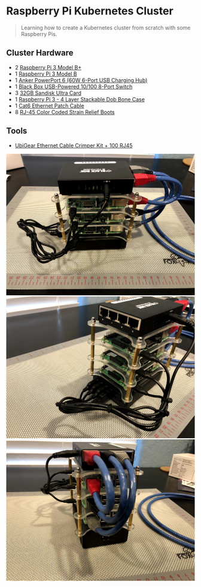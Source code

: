 # Raspberry Pi Kubernetes Cluster
>Learning how to create a Kubernetes cluster from scratch with some Raspberry Pis.

## Cluster Hardware

* 2 [Raspberry Pi 3 Model B+][model-b+]
* 1 [Raspberry Pi 3 Model B][model-b]
* 1 [Anker PowerPort 6 (60W 6-Port USB Charging Hub)][powerport]
* 1 [Black Box USB-Powered 10/100 8-Port Switch][eth-switch]
* 3 [32GB Sandisk Ultra Card][sandisk]
* 1 [Raspberry Pi 3 - 4 Layer Stackable Dob Bone Case][pi-case]
* 1 [Cat6 Ethernet Patch Cable][cat6-cable]
* 8 [RJ-45 Color Coded Strain Relief Boots][rj45-boots]

## Tools

* [UbiGear Ethernet Cable Crimper Kit + 100 RJ45][cable-kit]

![Pi Cluster](images/pi-cluster-01.jpg)
![Pi Cluster](images/pi-cluster-02.jpg)
![Pi Cluster](images/pi-cluster-03.jpg)

[model-b+]:https://www.raspberrypi.org/products/raspberry-pi-3-model-b-plus/
[model-b]:https://www.raspberrypi.org/products/raspberry-pi-3-model-b/
[powerport]:http://a.co/d/g3Ii5Fr
[eth-switch]:http://a.co/d/9NnN8IS
[sandisk]:http://a.co/d/eC8fl8z
[pi-case]:http://a.co/d/gyPpKsa
[cat6-cable]:http://a.co/d/gOTcmWo
[rj45-boots]: http://a.co/d/ieb0iN0
[cable-kit]:http://a.co/d/jc7bpds

